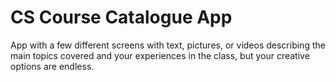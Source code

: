 # CS Course Catalogue App
App with a few different screens with text, pictures, or videos describing the main topics covered and your experiences in the class, but your creative options are endless.
